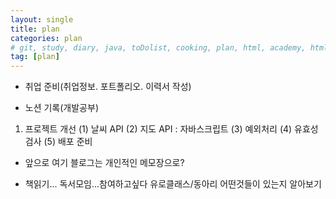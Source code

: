 ```yaml
---
layout: single
title: plan
categories: plan
# git, study, diary, java, toDolist, cooking, plan, html, academy, html/css, JSP, RESTful
tag: [plan] 
---
```


- 취업 준비(취업정보. 포트폴리오. 이력서 작성)

- 노션 기록(개발공부)

1) 프로젝트 개선
    (1) 날씨 API 
    (2) 지도 API : 자바스크립트
    (3) 예외처리
    (4) 유효성 검사
    (5) 배포 준비

- 앞으로 여기 블로그는 개인적인 메모장으로?

- 책읽기... 독서모임...참여하고싶다 유로클래스/동아리 어떤것들이 있는지 알아보기


